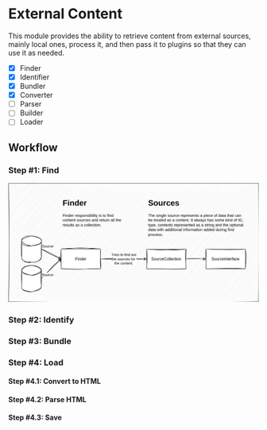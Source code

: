 # External Content

This module provides the ability to retrieve content from external sources, 
mainly local ones, process it, and then pass it to plugins so that they can use
it as needed.

- [x] Finder
- [x] Identifier
- [x] Bundler
- [x] Converter
- [ ] Parser
- [ ] Builder
- [ ] Loader

## Workflow

### Step #1: Find

![Step #1: Find](./assets/img/workflow-step-1.svg)

### Step #2: Identify

### Step #3: Bundle

### Step #4: Load

#### Step #4.1: Convert to HTML

#### Step #4.2: Parse HTML

#### Step #4.3: Save
